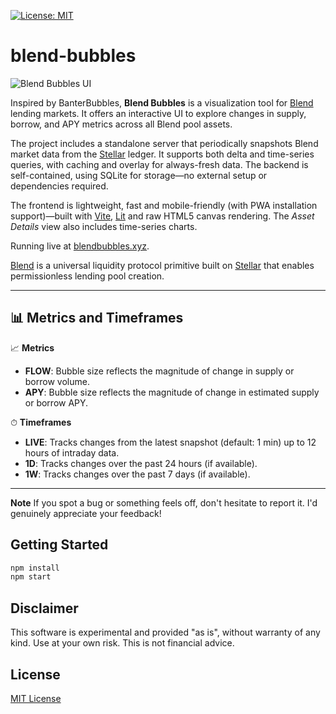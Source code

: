 [![License: MIT](https://img.shields.io/badge/License-MIT-blue.svg)](/LICENSE)

# blend-bubbles

![Blend Bubbles UI](./preview.gif)

Inspired by BanterBubbles, **Blend Bubbles** is a visualization tool for [Blend](https://www.blend.capital) lending markets. It offers an interactive UI to explore changes in supply, borrow, and APY metrics across all Blend pool assets.

The project includes a standalone server that periodically snapshots Blend market data from the [Stellar](https://stellar.org/) ledger. It supports both delta and time-series queries, with caching and overlay for always-fresh data. The backend is self-contained, using SQLite for storage—no external setup or dependencies required.

The frontend is lightweight, fast and mobile-friendly (with PWA installation support)—built with [Vite](https://vitejs.dev), [Lit](https://lit.dev) and raw HTML5 canvas rendering. The *Asset Details* view also includes time-series charts.

Running live at [blendbubbles.xyz](https://blendbubbles.xyz).

[Blend](https://www.blend.capital) is a universal liquidity protocol primitive built on [Stellar](https://stellar.org/) that enables permissionless lending pool creation.

---

## 📊 Metrics and Timeframes

📈 **Metrics**
- **FLOW**: Bubble size reflects the magnitude of change in supply or borrow volume.
- **APY**: Bubble size reflects the magnitude of change in estimated supply or borrow APY.

⏱ **Timeframes**
- **LIVE**: Tracks changes from the latest snapshot (default: 1 min) up to 12 hours of intraday data.
- **1D**: Tracks changes over the past 24 hours (if available).
- **1W**: Tracks changes over the past 7 days (if available).

---

**Note** If you spot a bug or something feels off, don't hesitate to report it. I'd genuinely appreciate your feedback!

## Getting Started

```bash
npm install
npm start
```

## Disclaimer

This software is experimental and provided "as is", without warranty of any kind. Use at your own risk. This is not financial advice.

## License

[MIT License](LICENSE)